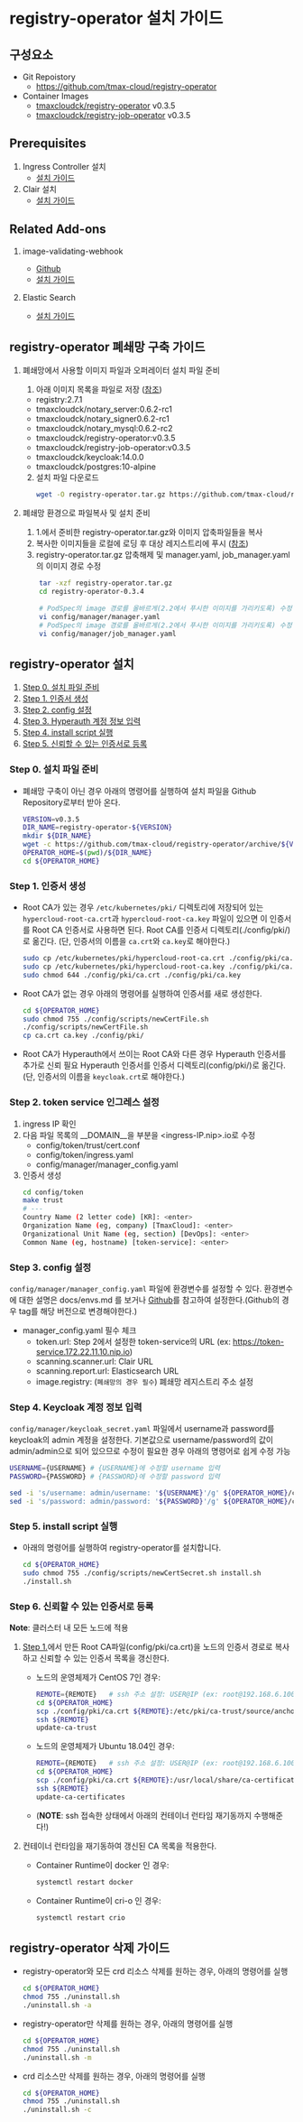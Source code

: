 # registry-operator 설치 가이드

## 구성요소
* Git Repoistory
    * https://github.com/tmax-cloud/registry-operator
* Container Images
    * [tmaxcloudck/registry-operator](https://hub.docker.com/r/tmaxcloudck/registry-operator) v0.3.5
    * [tmaxcloudck/registry-job-operator](https://hub.docker.com/r/tmaxcloudck/registry-job-operator) v0.3.5

## Prerequisites
1. Ingress Controller 설치
    * [설치 가이드](https://github.com/tmax-cloud/install-ingress/tree/5.0)
2. Clair 설치
    * [설치 가이드](https://github.com/tmax-cloud/install-clair/tree/5.0)

## Related Add-ons
1. image-validating-webhook
    * [Github](https://github.com/tmax-cloud/image-validating-webhook)
    * [설치 가이드](https://github.com/tmax-cloud/install-image-validating-webhook/tree/5.0)

1. Elastic Search
    * [설치 가이드](https://github.com/tmax-cloud/install-EFK/tree/5.0#step-1-elasticsearch-%EC%84%A4%EC%B9%98)

## registry-operator 폐쇄망 구축 가이드

1. 폐쇄망에서 사용할 이미지 파일과 오퍼레이터 설치 파일 준비
    1. 아래 이미지 목록을 파일로 저장 ([참조](https://github.com/tmax-cloud/install-registry/blob/5.0/podman.md#%EC%9D%B4%EB%AF%B8%EC%A7%80-%ED%91%B8%EC%8B%9C%ED%95%98%EA%B8%B0))
      * registry:2.7.1                                         
      * tmaxcloudck/notary_server:0.6.2-rc1                    
      * tmaxcloudck/notary_signer0.6.2-rc1                     
      * tmaxcloudck/notary_mysql:0.6.2-rc2                     
      * tmaxcloudck/registry-operator:v0.3.5    
      * tmaxcloudck/registry-job-operator:v0.3.5
      * tmaxcloudck/keycloak:14.0.0
      * tmaxcloudck/postgres:10-alpine
    2. 설치 파일 다운로드
        ```bash
        wget -O registry-operator.tar.gz https://github.com/tmax-cloud/registry-operator/archive/v0.3.5.tar.gz
        ```

2. 폐쇄망 환경으로 파일복사 및 설치 준비
   1. 1.에서 준비한 registry-operator.tar.gz와 이미지 압축파일들을 복사 
   2. 복사한 이미지들을 로컬에 로딩 후 대상 레지스트리에 푸시 ([참조](https://github.com/tmax-cloud/install-registry/blob/5.0/podman.md#%EC%9D%B4%EB%AF%B8%EC%A7%80-%ED%91%B8%EC%8B%9C%ED%95%98%EA%B8%B0))
   3. registry-operator.tar.gz 압축해제 및 manager.yaml, job_manager.yaml의 이미지 경로 수정
    ```bash
        tar -xzf registry-operator.tar.gz
        cd registry-operator-0.3.4 
        
        # PodSpec의 image 경로를 올바르게(2.2에서 푸시한 이미지를 가리키도록) 수정
        vi config/manager/manager.yaml 
        # PodSpec의 image 경로를 올바르게(2.2에서 푸시한 이미지를 가리키도록) 수정
        vi config/manager/job_manager.yaml
    ```

## registry-operator 설치
1. [Step 0. 설치 파일 준비](#Step-0-설치-파일-준비)
2. [Step 1. 인증서 생성](#Step-1-인증서-생성)
3. [Step 2. config 설정](#Step-2-config-설정)
4. [Step 3. Hyperauth 계정 정보 입력](#Step-3-Hyperauth-계정-정보-입력)
5. [Step 4. install script 실행](#Step-4-install-script-실행)
6. [Step 5. 신뢰할 수 있는 인증서로 등록](#Step-5-신뢰할-수-있는-인증서로-등록)

### Step 0. 설치 파일 준비
- 폐쇄망 구축이 아닌 경우 아래의 명령어를 실행하여 설치 파일을 Github Repository로부터 받아 온다.
    ```bash
    VERSION=v0.3.5
    DIR_NAME=registry-operator-${VERSION}
    mkdir ${DIR_NAME}
    wget -c https://github.com/tmax-cloud/registry-operator/archive/${VERSION}.tar.gz -O - |tar -xz -C ${DIR_NAME} --strip-components=1
    OPERATOR_HOME=$(pwd)/${DIR_NAME}
    cd ${OPERATOR_HOME}
    ```

### Step 1. 인증서 생성
* Root CA가 있는 경우
    `/etc/kubernetes/pki/` 디렉토리에 저장되어 있는 `hypercloud-root-ca.crt`과 `hypercloud-root-ca.key` 파일이 있으면 이 인증서를 Root CA 인증서로 사용하면 된다.
    Root CA를 인증서 디렉토리(./config/pki/)로 옮긴다. (단, 인증서의 이름을 `ca.crt`와 `ca.key`로 해야한다.)
    ```bash
    sudo cp /etc/kubernetes/pki/hypercloud-root-ca.crt ./config/pki/ca.crt
    sudo cp /etc/kubernetes/pki/hypercloud-root-ca.key ./config/pki/ca.key
    sudo chmod 644 ./config/pki/ca.crt ./config/pki/ca.key
    ```

* Root CA가 없는 경우 아래의 명령어를 실행하여 인증서를 새로 생성한다.
    ```bash
    cd ${OPERATOR_HOME}
    sudo chmod 755 ./config/scripts/newCertFile.sh
    ./config/scripts/newCertFile.sh
    cp ca.crt ca.key ./config/pki/
    ```

* Root CA가 Hyperauth에서 쓰이는 Root CA와 다른 경우 Hyperauth 인증서를 추가로 신뢰 필요
    Hyperauth 인증서를 인증서 디렉토리(config/pki/)로 옮긴다. (단, 인증서의 이름을 `keycloak.crt`로 해야한다.)

### Step 2. token service 인그레스 설정
1. ingress IP 확인
2. 다음 파일 목록의 __DOMAIN__을 부분을 <ingress-IP.nip>.io로 수정 
   - config/token/trust/cert.conf 
   - config/token/ingress.yaml
   - config/manager/manager_config.yaml
3. 인증서 생성
    ```bash
    cd config/token
    make trust
    # ---
    Country Name (2 letter code) [KR]: <enter>
    Organization Name (eg, company) [TmaxCloud]: <enter>
    Organizational Unit Name (eg, section) [DevOps]: <enter>
    Common Name (eg, hostname) [token-service]: <enter>
    ```

### Step 3. config 설정
`config/manager/manager_config.yaml` 파일에 환경변수를 설정할 수 있다.
환경변수에 대한 설명은 docs/envs.md 를 보거나 [Github](https://github.com/tmax-cloud/registry-operator/blob/master/docs/envs.md)를 참고하여 설정한다.(Github의 경우 tag를 해당 버전으로 변경해야한다.)

* manager_config.yaml 필수 체크
  * token.url: Step 2에서 설정한 token-service의 URL (ex: https://token-service.172.22.11.10.nip.io)
  * scanning.scanner.url: Clair URL
  * scanning.report.url: Elasticsearch URL
  * image.registry: (`폐쇄망의 경우 필수`) 폐쇄망 레지스트리 주소 설정

### Step 4. Keycloak 계정 정보 입력
`config/manager/keycloak_secret.yaml` 파일에서 username과 password를 keycloak의 admin 계정을 설정한다.
기본값으로 username/password의 값이 admin/admin으로 되어 있으므로 수정이 필요한 경우 아래의 명령어로 쉽게 수정 가능

```bash
USERNAME={USERNAME} # {USERNAME}에 수정할 username 입력
PASSWORD={PASSWORD} # {PASSWORD}에 수정할 password 입력

sed -i 's/username: admin/username: '${USERNAME}'/g' ${OPERATOR_HOME}/config/manager/keycloak_secret.yaml
sed -i 's/password: admin/password: '${PASSWORD}'/g' ${OPERATOR_HOME}/config/manager/keycloak_secret.yaml
```

### Step 5. install script 실행
* 아래의 명령어를 실행하여 registry-operator를 설치합니다.
    ```bash
    cd ${OPERATOR_HOME}
    sudo chmod 755 ./config/scripts/newCertSecret.sh install.sh
    ./install.sh
    ```

### Step 6. 신뢰할 수 있는 인증서로 등록
**Note**: 클러스터 내 모든 노드에 적용
1. [Step 1.](#Step-1.-인증서-생성)에서 만든 Root CA파일(config/pki/ca.crt)을 노드의 인증서 경로로 복사하고 신뢰할 수 있는 인증서 목록을 갱신한다.
    * 노드의 운영체제가 CentOS 7인 경우:
        ```bash
        REMOTE={REMOTE}   # ssh 주소 설정: USER@IP (ex: root@192.168.6.100)
        cd ${OPERATOR_HOME}
        scp ./config/pki/ca.crt ${REMOTE}:/etc/pki/ca-trust/source/anchors/registry_ca.crt
        ssh ${REMOTE}
        update-ca-trust
        ```

    * 노드의 운영체제가 Ubuntu 18.04인 경우:
        ```bash
        REMOTE={REMOTE}   # ssh 주소 설정: USER@IP (ex: root@192.168.6.100)
        cd ${OPERATOR_HOME}
        scp ./config/pki/ca.crt ${REMOTE}:/usr/local/share/ca-certificates/registry_ca.crt
        ssh ${REMOTE}
        update-ca-certificates
        ```

    * (**NOTE**: ssh 접속한 상태에서 아래의 컨테이너 런타임 재기동까지 수행해준다!)

1. 컨테이너 런타임을 재기동하여 갱신된 CA 목록을 적용한다.
    * Container Runtime이 docker 인 경우:
        ```bash
        systemctl restart docker
        ```

    * Container Runtime이 cri-o 인 경우:
        ```bash
        systemctl restart crio
        ```

## registry-operator 삭제 가이드
* registry-operator와 모든 crd 리소스 삭제를 원하는 경우, 아래의 명령어를 실행
    ```bash
    cd ${OPERATOR_HOME}
    chmod 755 ./uninstall.sh
    ./uninstall.sh -a
    ```

* registry-operator만 삭제를 원하는 경우, 아래의 명령어를 실행
    ```bash
    cd ${OPERATOR_HOME}
    chmod 755 ./uninstall.sh
    ./uninstall.sh -m
    ```

* crd 리소스만 삭제를 원하는 경우, 아래의 명령어를 실행
    ```bash
    cd ${OPERATOR_HOME}
    chmod 755 ./uninstall.sh
    ./uninstall.sh -c
    ```
